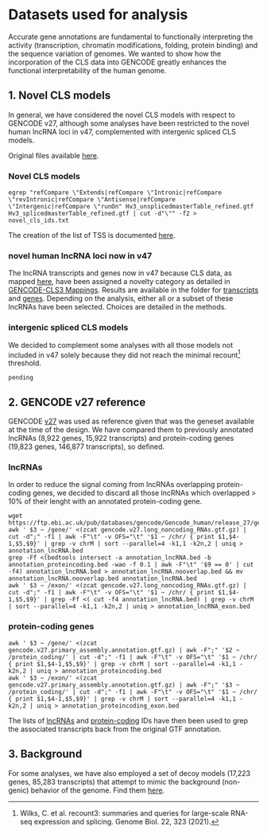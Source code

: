 # Datasets used for analysis
Accurate gene annotations are fundamental to functionally interpreting the activity (transcription, chromatin modifications, folding, protein binding) and the sequence variation of genomes. We wanted to show how the incorporation of the CLS data into GENCODE greatly enhances the functional interpretability of the human genome. 

## 1. Novel CLS models
In general, we have considered the novel CLS models with respect to GENCODE v27, although some analyses have been restricted to the novel human lncRNA loci in v47, complemented with intergenic spliced CLS models. 

Original files available [here](https://github.com/guigolab/CLS3_GENCODE/blob/main/data_release/README.md).

### Novel CLS models
```
egrep "refCompare \"Extends|refCompare \"Intronic|refCompare \"revIntronic|refCompare \"Antisense|refCompare \"Intergenic|refCompare \"runOn" Hv3_unsplicedmasterTable_refined.gtf Hv3_splicedmasterTable_refined.gtf | cut -d"\"" -f2 > novel_cls_ids.txt
```
The creation of the list of TSS is documented [here](https://github.com/guigolab/CLS3_GENCODE/tree/main/complementary_data/tss_representatives).

### novel human lncRNA loci now in v47

The lncRNA transcripts and genes now in v47 because CLS data, as mapped [here](https://zenodo.org/records/13946596/files/v47-CLS3mapping_status.txt?download=1), have been assigned a novelty category as detailed in [GENCODE-CLS3 Mappings](https://github.com/guigolab/CLS3_GENCODE/tree/main/data_release#gencode-cls3-mappings). Results are available in the folder for [transcripts](https://github.com/guigolab/CLS3_GENCODE/blob/main/complementary_data/gencode_byotypes_datasets/v47_CLS3_mapping.transcripts) and [genes](https://github.com/guigolab/CLS3_GENCODE/blob/main/complementary_data/gencode_byotypes_datasets/v47_CLS3_mapping.genes). Depending on the analysis, either all or a subset of these lncRNAs have been selected. Choices are detailed in the methods.

### intergenic spliced CLS models
We decided to complement some analyses with all those models not included in v47 solely because they did not reach the minimal recount[^38] threshold.
```
pending
```

## 2. GENCODE v27 reference
GENCODE [v27](https://ftp.ebi.ac.uk/pub/databases/gencode/Gencode_human/release_27/gencode.v27.primary_assembly.annotation.gtf.gz) was used as reference given that was the geneset available at the time of the design. We have compared them to previously annotated lncRNAs (8,922 genes, 15,922 transcripts) and protein-coding genes (19,823 genes, 146,877 transcripts), so defined. 

### lncRNAs
In order to reduce the signal coming from lncRNAs overlapping protein-coding genes, we decided to discard all those lncRNAs which overlapped > 10% of their lenght with an annotated protein-coding gene.

```
wget https://ftp.ebi.ac.uk/pub/databases/gencode/Gencode_human/release_27/gencode.v27.long_noncoding_RNAs.gtf.gz
awk ' $3 ~ /gene/' <(zcat gencode.v27.long_noncoding_RNAs.gtf.gz) | cut -d";" -f1 | awk -F"\t" -v OFS="\t" '$1 ~ /chr/ { print $1,$4-1,$5,$9}' | grep -v chrM | sort --parallel=4 -k1,1 -k2n,2 | uniq > annotation_lncRNA.bed 
grep -Ff <(bedtools intersect -a annotation_lncRNA.bed -b annotation_proteincoding.bed -wao -f 0.1 | awk -F"\t" '$9 == 0' | cut -f4) annotation_lncRNA.bed > annotation_lncRNA.nooverlap.bed && mv annotation_lncRNA.nooverlap.bed annotation_lncRNA.bed
awk ' $3 ~ /exon/' <(zcat gencode.v27.long_noncoding_RNAs.gtf.gz) | cut -d";" -f1 | awk -F"\t" -v OFS="\t" '$1 ~ /chr/ { print $1,$4-1,$5,$9}' | grep -Ff <( cut -f4 annotation_lncRNA.bed) | grep -v chrM | sort --parallel=4 -k1,1 -k2n,2 | uniq > annotation_lncRNA_exon.bed 
```

### protein-coding genes
```
awk ' $3 ~ /gene/' <(zcat gencode.v27.primary_assembly.annotation.gtf.gz) | awk -F";" '$2 ~ /protein_coding/' | cut -d";" -f1 | awk -F"\t" -v OFS="\t" '$1 ~ /chr/ { print $1,$4-1,$5,$9}' | grep -v chrM | sort --parallel=4 -k1,1 -k2n,2 | uniq > annotation_proteincoding.bed 
awk ' $3 ~ /exon/' <(zcat gencode.v27.primary_assembly.annotation.gtf.gz) | awk -F";" '$3 ~ /protein_coding/' | cut -d";" -f1 | awk -F"\t" -v OFS="\t" '$1 ~ /chr/ { print $1,$4-1,$5,$9}' | grep -v chrM | sort --parallel=4 -k1,1 -k2n,2 | uniq > annotation_proteincoding_exon.bed    
```

The lists of [lncRNAs](https://github.com/guigolab/CLS3_GENCODE/blob/main/complementary_data/gencode_byotypes_datasets/annotation_lncRNA.bed.gz) and [protein-coding](https://github.com/guigolab/CLS3_GENCODE/blob/main/complementary_data/gencode_byotypes_datasets/annotation_proteincoding.bed.gz) IDs have then been used to grep the associated transcripts back from the original GTF annotation.

## 3. Background
For some analyses, we have also employed a set of decoy models (17,223 genes, 85,283 transcripts) that attempt to mimic the background (non-genic) behavior of the genome.
Find them [here](https://github.com/guigolab/CLS3_GENCODE/tree/main/complementary_data/decoy_models).


[^38]: Wilks, C. et al. recount3: summaries and queries for large-scale RNA-seq expression and splicing. Genome Biol. 22, 323 (2021).

